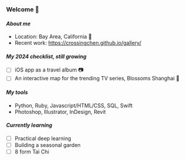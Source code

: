 ### Welcome 👋

#### *About me*
- Location: Bay Area, California 🌊
- Recent work: https://crossingchen.github.io/gallery/

#### *My 2024 checklist, still growing*
- [ ] iOS app as a travel album 📷
- [ ] An interactive map for the trending TV series, Blossoms Shanghai 🌼

#### *My tools*
- Python, Ruby, Javascript/HTML/CSS, SQL, Swift
- Photoshop, Illustrator, InDesign, Revit

#### *Currently learning*
- [ ] Practical deep learning
- [ ] Building a seasonal garden
- [ ] 8 form Tai Chi

<!--
**crossingchen/crossingchen** is a ✨ _special_ ✨ repository because its `README.md` (this file) appears on your GitHub profile.

Here are some ideas to get you started:

- 🔭 I’m currently working on ...
- 🌱 I’m currently learning ...
- 👯 I’m looking to collaborate on ...
- 🤔 I’m looking for help with ...
- 💬 Ask me about ...
- 📫 How to reach me: ...
- 😄 Pronouns: ...
- ⚡ Fun fact: ...
-->
